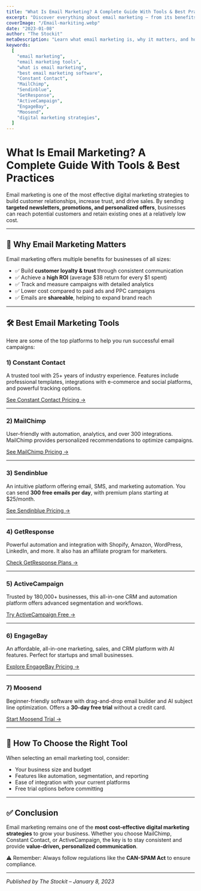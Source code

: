 ```yaml
---
title: "What Is Email Marketing? A Complete Guide With Tools & Best Practices"
excerpt: "Discover everything about email marketing — from its benefits and top tools like MailChimp, Constant Contact, and Sendinblue, to strategies for choosing the right platform and maximizing ROI."
coverImage: "/Email-markiting.webp"
date: "2023-01-08"
author: "The Stockit"
metaDescription: "Learn what email marketing is, why it matters, and how to use the best tools like MailChimp, GetResponse, and ActiveCampaign to grow your business. A complete guide for beginners and professionals."
keywords:
  [
    "email marketing",
    "email marketing tools",
    "what is email marketing",
    "best email marketing software",
    "Constant Contact",
    "MailChimp",
    "Sendinblue",
    "GetResponse",
    "ActiveCampaign",
    "EngageBay",
    "Moosend",
    "digital marketing strategies",
  ]
---
```


# What Is Email Marketing? A Complete Guide With Tools & Best Practices

Email marketing is one of the most effective digital marketing strategies to build customer relationships, increase trust, and drive sales. By sending **targeted newsletters, promotions, and personalized offers**, businesses can reach potential customers and retain existing ones at a relatively low cost.

---

## 📌 Why Email Marketing Matters

Email marketing offers multiple benefits for businesses of all sizes:

- ✅ Build **customer loyalty & trust** through consistent communication
- ✅ Achieve a **high ROI** (average $38 return for every $1 spent)
- ✅ Track and measure campaigns with detailed analytics
- ✅ Lower cost compared to paid ads and PPC campaigns
- ✅ Emails are **shareable**, helping to expand brand reach

---

## 🛠️ Best Email Marketing Tools

Here are some of the top platforms to help you run successful email campaigns:

### 1) Constant Contact

A trusted tool with 25+ years of industry experience. Features include professional templates, integrations with e-commerce and social platforms, and powerful tracking options.

[See Constant Contact Pricing →](#)

---

### 2) MailChimp

User-friendly with automation, analytics, and over 300 integrations. MailChimp provides personalized recommendations to optimize campaigns.

[See MailChimp Pricing →](#)

---

### 3) Sendinblue

An intuitive platform offering email, SMS, and marketing automation. You can send **300 free emails per day**, with premium plans starting at $25/month.

[See Sendinblue Pricing →](#)

---

### 4) GetResponse

Powerful automation and integration with Shopify, Amazon, WordPress, LinkedIn, and more. It also has an affiliate program for marketers.

[Check GetResponse Plans →](#)

---

### 5) ActiveCampaign

Trusted by 180,000+ businesses, this all-in-one CRM and automation platform offers advanced segmentation and workflows.

[Try ActiveCampaign Free →](#)

---

### 6) EngageBay

An affordable, all-in-one marketing, sales, and CRM platform with AI features. Perfect for startups and small businesses.

[Explore EngageBay Pricing →](#)

---

### 7) Moosend

Beginner-friendly software with drag-and-drop email builder and AI subject line optimization. Offers a **30-day free trial** without a credit card.

[Start Moosend Trial →](#)

---

## 🧩 How To Choose the Right Tool

When selecting an email marketing tool, consider:

- Your business size and budget
- Features like automation, segmentation, and reporting
- Ease of integration with your current platforms
- Free trial options before committing

---

## ✅ Conclusion

Email marketing remains one of the **most cost-effective digital marketing strategies** to grow your business. Whether you choose MailChimp, Constant Contact, or ActiveCampaign, the key is to stay consistent and provide **value-driven, personalized communication**.

⚠️ Remember: Always follow regulations like the **CAN-SPAM Act** to ensure compliance.

---

_Published by The Stockit – January 8, 2023_
